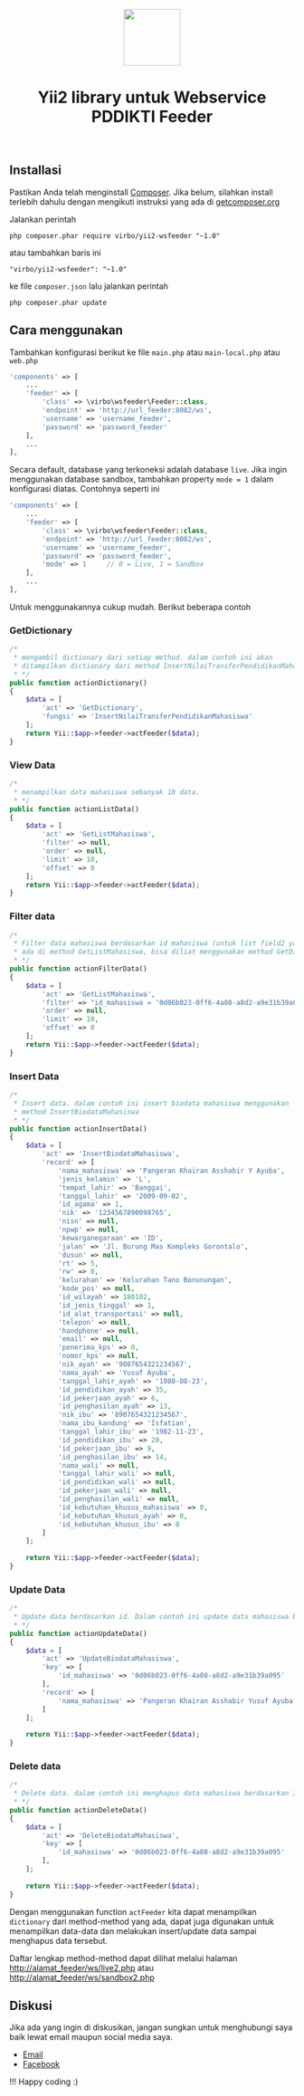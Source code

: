 <p align="center">
    <a href="https://dutainformasi.net" target="_blank">
        <img src="https://s3-id-jkt-1.kilatstorage.id/cdn-dutainformasi/assets/img/logo.png" height="100px">
    </a>
    <h1 align="center">Yii2 library untuk Webservice PDDIKTI Feeder</h1>
    <br>
</p>

Installasi
----------
Pastikan Anda telah menginstall [Composer](http://getcomposer.org/). Jika belum, silahkan install terlebih dahulu dengan mengikuti instruksi yang ada di [getcomposer.org](http://getcomposer.org/doc/00-intro.md#installation-nix)

Jalankan perintah

```
php composer.phar require virbo/yii2-wsfeeder "~1.0"
```

atau tambahkan baris ini

```
"virbo/yii2-wsfeeder": "~1.0"
```

ke file `composer.json` lalu jalankan perintah

```
php composer.phar update
```


Cara menggunakan
----------------
Tambahkan konfigurasi berikut ke file `main.php` atau `main-local.php` atau `web.php`

```php
'components' => [
    ...
    'feeder' => [
        'class' => \virbo\wsfeeder\Feeder::class,
        'endpoint' => 'http://url_feeder:8082/ws',
        'username' => 'username_feeder',
        'password' => 'password_feeder'
    ],
    ...
],
```
Secara default, database yang terkoneksi adalah database `live`. Jika ingin menggunakan database sandbox, tambahkan property `mode = 1` dalam konfigurasi diatas. Contohnya seperti ini

```php
'components' => [
    ...
    'feeder' => [
        'class' => \virbo\wsfeeder\Feeder::class,
        'endpoint' => 'http://url_feeder:8082/ws',
        'username' => 'username_feeder',
        'password' => 'password_feeder',
        'mode' => 1     // 0 = Live, 1 = Sandbox
    ],
    ...
],
``` 

Untuk menggunakannya cukup mudah. Berikut beberapa contoh

### GetDictionary

```php
/*
 * mengambil dictionary dari setiap method. dalam contoh ini akan 
 * ditampilkan dictionary dari method InsertNilaiTransferPendidikanMahasiswa
 * */
public function actionDictionary()
{
    $data = [
        'act' => 'GetDictionary',
        'fungsi' => 'InsertNilaiTransferPendidikanMahasiswa'
    ];
    return Yii::$app->feeder->actFeeder($data);
}
```

### View Data

```php
/*
 * menampilkan data mahasiswa sebanyak 10 data.
 * */
public function actionListData()
{
    $data = [
        'act' => 'GetListMahasiswa',
        'filter' => null,
        'order' => null,
        'limit' => 10,
        'offset' => 0
    ];
    return Yii::$app->feeder->actFeeder($data);
}
```

### Filter data

```php
/*
 * Filter data mahasiswa berdasarkan id mahasiswa (untuk list field2 yang
 * ada di method GetListMahasiswa, bisa diliat menggunakan method GetDictionary.
 * */
public function actionFilterData()
{
    $data = [
        'act' => 'GetListMahasiswa',
        'filter' => "id_mahasiswa = '0d06b023-0ff6-4a08-a8d2-a9e31b39a095'",
        'order' => null,
        'limit' => 10,
        'offset' => 0
    ];
    return Yii::$app->feeder->actFeeder($data);
}
```

### Insert Data

```php
/*
 * Insert data. dalam contoh ini insert biodata mahasiswa menggunakan
 * method InsertBiodataMahasiswa
 * */
public function actionInsertData()
{
    $data = [
        'act' => 'InsertBiodataMahasiswa',
        'record' => [
            'nama_mahasiswa' => 'Pangeran Khairan Asshabir Y Ayuba',
            'jenis_kelamin' => 'L',
            'tempat_lahir' => 'Banggai',
            'tanggal_lahir' => '2009-09-02',
            'id_agama' => 1,
            'nik' => '1234567890098765',
            'nisn' => null,
            'npwp' => null,
            'kewarganegaraan' => 'ID',
            'jalan' => 'Jl. Burung Mas Kompleks Gorontalo',
            'dusun' => null,
            'rt' => 5,
            'rw' => 0,
            'kelurahan' => 'Kelurahan Tano Bonunungan',
            'kode_pos' => null,
            'id_wilayah' => 180102,
            'id_jenis_tinggal' => 1,
            'id_alat_transportasi' => null,
            'telepon' => null,
            'handphone' => null,
            'email' => null,
            'penerima_kps' => 0,
            'nomor_kps' => null,
            'nik_ayah' => '9087654321234567',
            'nama_ayah' => 'Yusuf Ayuba',
            'tanggal_lahir_ayah' => '1980-08-23',
            'id_pendidikan_ayah' => 35,
            'id_pekerjaan_ayah' => 6,
            'id_penghasilan_ayah' => 13,
            'nik_ibu' => '8907654321234567',
            'nama_ibu_kandung' => 'Isfatian',
            'tanggal_lahir_ibu' => '1982-11-23',
            'id_pendidikan_ibu' => 20,
            'id_pekerjaan_ibu' => 9,
            'id_penghasilan_ibu' => 14,
            'nama_wali' => null,
            'tanggal_lahir_wali' => null,
            'id_pendidikan_wali' => null,
            'id_pekerjaan_wali' => null,
            'id_penghasilan_wali' => null,
            'id_kebutuhan_khusus_mahasiswa' => 0,
            'id_kebutuhan_khusus_ayah' => 0,
            'id_kebutuhan_khusus_ibu' => 0
        ]
    ];
    
    return Yii::$app->feeder->actFeeder($data);
}
```

### Update Data

```php
/*
 * Update data berdasarkan id. Dalam contoh ini update data mahasiswa berdasarkan ID mahasiswa
 * */
public function actionUpdateData()
{
    $data = [
        'act' => 'UpdateBiodataMahasiswa',
        'key' => [
            'id_mahasiswa' => '0d06b023-0ff6-4a08-a8d2-a9e31b39a095'
        ],
        'record' => [
            'nama_mahasiswa' => 'Pangeran Khairan Asshabir Yusuf Ayuba',
        ]
    ];
    
    return Yii::$app->feeder->actFeeder($data);
}
```

### Delete data

```php
/*
 * Delete data. dalam contoh ini menghapus data mahasiswa berdasarkan ID mahasiswa
 * */
public function actionDeleteData()
{
    $data = [
        'act' => 'DeleteBiodataMahasiswa',
        'key' => [
            'id_mahasiswa' => '0d06b023-0ff6-4a08-a8d2-a9e31b39a095'
        ],
    ];
    
    return Yii::$app->feeder->actFeeder($data);
}

```

Dengan menggunakan function `actFeeder` kita dapat menampilkan `dictionary` dari method-method yang ada, dapat juga digunakan untuk menampilkan data-data dan melakukan insert/update data sampai menghapus data tersebut.

Daftar lengkap method-method dapat dilihat melalui halaman [http://alamat_feeder/ws/live2.php](http://alamat_feeder/ws/live2.php) atau [http://alamat_feeder/ws/sandbox2.php](http://alamat_feeder/ws/sandbox2.php) 

Diskusi
--------
Jika ada yang ingin di diskusikan, jangan sungkan untuk menghubungi saya baik lewat email maupun social media saya.

- [Email](yusuf@dutainformasi.net)
- [Facebook](https://facebook.com/yusuf.web)


!!! Happy coding :)
